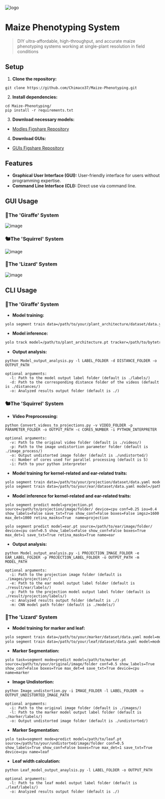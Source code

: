 ![logo](https://github.com/user-attachments/assets/1392e8f6-083a-4b8b-8c88-b227d3edfdba)
# Maize Phenotyping System
> DIY ultra-affordable, high-throughput, and accurate maize phenotyping systems working at single-plant resolution in field conditions


## Setup

1. **Clone the repository:**
```
git clone https://github.com/Chimaco37/Maize-Phenotyping.git
```
2. **Install dependencies:**
```
cd Maize-Phenotyping/
pip install -r requirements.txt
```
3. **Download necessary models:**
- [Modles Figshare Repository](https://doi.org/10.6084/m9.figshare.26282731)

4. **Download GUIs:**
- [GUIs Figshare Repository](https://doi.org/10.6084/m9.figshare.26363107)

## Features

- **Graphical User Interface (GUI):** User-friendly interface for users without programming expertise.
- **Command Line Interface (CLI):** Direct use via command line.

## GUI Usage
### 🦒The 'Giraffe' System
![image](https://github.com/user-attachments/assets/6d37a213-d0c5-4445-9cfa-335f4e5c00e6)

### 🐿️The 'Squirrel' System
![image](https://github.com/user-attachments/assets/efc8459c-55f9-4a39-a1b8-0e457a93f021)

### 🦎The 'Lizard' System
![image](https://github.com/user-attachments/assets/6e06a325-d988-446e-b2c6-13a2b721f2d9)


## CLI Usage

### 🦒The 'Giraffe' System

- **Model training:**

```bash
yolo segment train data=/path/to/your/plant_architecture/dataset/data.yaml model=/path/to/your/plant_architecture/model.pt epochs=200 patience=30 batch=64 imgsz=640 device=0 name=plant_architecture_training
```

- **Model inference:**

```bash
yolo track model=/path/to/plant_architecture.pt tracker=/path/to/bytetrack.yaml source=/path/to/your/video/folder save_txt=True save=True show_labels=True show_conf=True boxes=True conf=0.6 iou=0.5 imgsz=641 agnostic_nms=False retina_masks=True device=0 name=plant_architecture
```
- **Output analysis:**
```
python Model_output_analysis.py -l LABEL_FOLDER -d DISTANCE_FOLDER -o OUTPUT_PATH

optional arguments:
  -l: Path to the model output label folder (default is ./labels/)
  -d: Path to the corresponding distance folder of the videos (default is ./distances/)
  -o: Analyzed results output folder (default is ./)
```

### 🐿️The 'Squirrel' System

- **Video Preprocessing:**
```
python Convert_videos_to_projections.py -v VIDEO_FOLDER -p PARAMETER_FOLDER -o OUTPUT_PATH -c CORES_NUMBER -i PYTHON_INTERPRETER

optional arguments:
  -v: Path to the original video folder (default is ./videos/)
  -p: Path to the image undistortion parameter folder (default is ./image_process/)
  -o: Output undistorted image folder (default is ./undistorted/)
  -c: Number of cores used for parallel processing (default is 5)
  -i: Path to your python interpreter
```

- **Model training for kernel-related and ear-related traits:**

```bash
yolo segment train data=/path/to/your/projection/dataset/data.yaml model=/path/to/your/projection/model.pt epochs=200 batch=4 patience=30 device=0,1,2,3 name=projection_model_training
yolo segment train data=/path/to/your/ear/dataset/data.yaml model=/path/to/your/ear/model.pt epochs=200 batch=32 patience=30 device=0 name=ear_model_training
```

- **Model inference for kernel-related and ear-related traits:**

```
yolo segment predict model=projection.pt source=/path/to/projection/image/folder/ device=cpu conf=0.25 iou=0.4 show_labels=False save_txt=True show_conf=False boxes=False imgsz=1600 max_det=1000 retina_masks=True  name=projection

yolo segment predict model=ear.pt source=/path/to/ear/image/folder/ device=cpu conf=0.5 show_labels=False show_conf=False boxes=True max_det=1 save_txt=True retina_masks=True name=ear
```
- **Output analysis:**
```
python Model_output_analysis.py -i PROJECTION_IMAGE_FOLDER -e EAR_LABEL_FOLDER -p PROJECTION_LABEL_FOLDER -o OUTPUT_PATH -m MODEL_PATH

optional arguments:
  -i: Path to the projection image folder (default is ./images/projection/)
  -e: Path to the ear model output label folder (default is ./result/ear/labels/)
  -p: Path to the projection model output label folder (default is ./result/projection/labels/)
  -o: Analyzed results output folder (default is ./)
  -m: CNN model path folder (default is ./models/)
```


### 🦎The 'Lizard' System
- **Model training for marker and leaf:**

```bash
yolo segment train data=/path/to/your/marker/dataset/data.yaml model=model=/path/to/your/marker/model.pt epochs=200 batch=32 device=0 name=marker_model_training
yolo segment train data=/path/to/your/leaf/dataset/data.yaml model=model=/path/to/your/leaf/model.pt epochs=200 batch=32 device=0 name=leaf_model_training
```

- **Marker Segmentation:**

```
yolo task=segment mode=predict model=/path/to/marker.pt source=/path/to/your/original/image/folder conf=0.5 show_labels=True show_conf=False boxes=True max_det=4 save_txt=True device=cpu name=marker
```
- **Image Undistortion:**
```
python Image_undistortion.py -i IMAGE_FOLDER -l LABEL_FOLDER -o OUTPUT_UNDISTORTED_IMAGE_PATH

optional arguments:
  -i: Path to the original image folder (default is ./images/)
  -l: Path to the marker model output label folder (default is ./marker/labels/)
  -o: Output undistorted image folder (default is ./undistorted/)
```
- **Marker Segmentation:**
```
yolo task=segment mode=predict model=/path/to/leaf.pt source=/path/to/your/undistorted/image/folder conf=0.5 show_labels=True show_conf=False boxes=True max_det=1 save_txt=True device=cpu name=leaf
```
- **Leaf width calculation:**
```
python Leaf_model_output_anaylsis.py -l LABEL_FOLDER -o OUTPUT_PATH

optional arguments:
  -l: Path to the leaf model output label folder (default is ./leaf/labels/)
  -o: Analyzed results output folder (default is ./)
```
